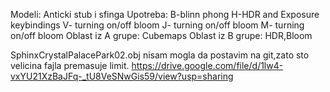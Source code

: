 Modeli: Anticki stub i sfinga
Upotreba:
B-blinn phong
H-HDR and Exposure keybindings
V- turning on/off bloom
J- turning on/off bloom
M- turning on/off bloom
Oblast iz A grupe: Cubemaps
Oblast iz B grupe: HDR,Bloom

SphinxCrystalPalacePark02.obj nisam mogla da postavim na git,zato sto velicina fajla premasuje limit.
https://drive.google.com/file/d/1lw4-vxYU21XzBaJFq-_tU8VeSNwGis59/view?usp=sharing
